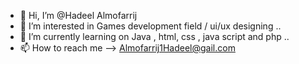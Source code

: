 - 👋 Hi, I’m @Hadeel Almofarrij
- 👀 I’m interested in Games development field / ui/ux designing ..
- 🌱 I’m currently learning on Java , html, css , java script and php ..
- 📫 How to reach me --> Almofarrij1Hadeel@gail.com

<!---
HadeelAlmofarrij/HadeelAlmofarrij is a ✨ special ✨ repository because its `README.md` (this file) appears on your GitHub profile.
You can click the Preview link to take a look at your changes.
--->
